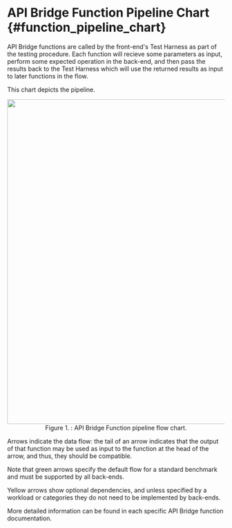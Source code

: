 API Bridge Function Pipeline Chart {#function_pipeline_chart}
========================

API Bridge functions are called by the front-end's Test Harness as part of the testing procedure. Each function will recieve some parameters as input, perform some expected operation in the back-end, and then pass the results back to the Test Harness which will use the returned results as input to later functions in the flow.

This chart depicts the pipeline.

<div align="center">
  <img width="750" src="function_pipeline.png" /><br>
  <span>Figure 1. : API Bridge Function pipeline flow chart.</span>
</div>

Arrows indicate the data flow: the tail of an arrow indicates that the output of that function may be used as input to the function at the head of the arrow, and thus, they should be compatible.

Note that green arrows specify the default flow for a standard benchmark and must be supported by all back-ends.

Yellow arrows show optional dependencies, and unless specified by a workload or categories they do not need to be implemented by back-ends.

More detailed information can be found in each specific API Bridge function documentation.
